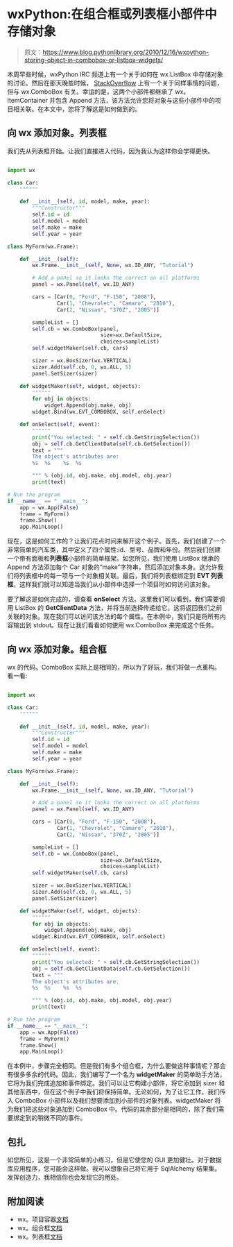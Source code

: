 # wxPython:在组合框或列表框小部件中存储对象

> 原文：<https://www.blog.pythonlibrary.org/2010/12/16/wxpython-storing-object-in-combobox-or-listbox-widgets/>

本周早些时候，wxPython IRC 频道上有一个关于如何在 wx.ListBox 中存储对象的讨论。然后在那天晚些时候， [StackOverflow](http://stackoverflow.com/questions/4433715/how-can-i-store-objects-other-than-strings-in-a-wxpython-combobox) 上有一个关于同样事情的问题，但与 wx.ComboBox 有关。幸运的是，这两个小部件都继承了 wx。ItemContainer 并包含 Append 方法，该方法允许您将对象与这些小部件中的项目相关联。在本文中，您将了解这是如何做到的。

## 向 wx 添加对象。列表框

我们先从列表框开始。让我们直接进入代码，因为我认为这样你会学得更快。

```py

import wx

class Car:
    """"""

    def __init__(self, id, model, make, year):
        """Constructor"""
        self.id = id
        self.model = model
        self.make = make
        self.year = year

class MyForm(wx.Frame):

    def __init__(self):
        wx.Frame.__init__(self, None, wx.ID_ANY, "Tutorial")

        # Add a panel so it looks the correct on all platforms
        panel = wx.Panel(self, wx.ID_ANY)

        cars = [Car(0, "Ford", "F-150", "2008"),
                Car(1, "Chevrolet", "Camaro", "2010"),
                Car(2, "Nissan", "370Z", "2005")]

        sampleList = []
        self.cb = wx.ComboBox(panel,
                              size=wx.DefaultSize,
                              choices=sampleList)
        self.widgetMaker(self.cb, cars)

        sizer = wx.BoxSizer(wx.VERTICAL)
        sizer.Add(self.cb, 0, wx.ALL, 5)
        panel.SetSizer(sizer)

    def widgetMaker(self, widget, objects):
        """"""
        for obj in objects:
            widget.Append(obj.make, obj)
        widget.Bind(wx.EVT_COMBOBOX, self.onSelect)

    def onSelect(self, event):
        """"""
        print("You selected: " + self.cb.GetStringSelection())
        obj = self.cb.GetClientData(self.cb.GetSelection())
        text = """
        The object's attributes are:
        %s  %s    %s  %s

        """ % (obj.id, obj.make, obj.model, obj.year)
        print(text)

# Run the program
if __name__ == "__main__":
    app = wx.App(False)
    frame = MyForm()
    frame.Show()
    app.MainLoop()

```

现在，这是如何工作的？让我们花点时间来解开这个例子。首先，我们创建了一个非常简单的汽车类，其中定义了四个属性:id、型号、品牌和年份。然后我们创建一个带有面板和**列表框**小部件的简单框架。如您所见，我们使用 ListBox 继承的 Append 方法添加每个 Car 对象的“make”字符串，然后添加对象本身。这允许我们将列表框中的每一项与一个对象相关联。最后，我们将列表框绑定到 **EVT 列表框**，这样我们就可以知道当我们从小部件中选择一个项目时如何访问该对象。

要了解这是如何完成的，请查看 **onSelect** 方法。这里我们可以看到，我们需要调用 ListBox 的 **GetClientData** 方法，并将当前选择传递给它。这将返回我们之前关联的对象。现在我们可以访问该方法的每个属性。在本例中，我们只是将所有内容输出到 stdout。现在让我们看看如何使用 wx.ComboBox 来完成这个任务。

## 向 wx 添加对象。组合框

wx 的代码。ComboBox 实际上是相同的，所以为了好玩，我们将做一点重构。看一看:

```py

import wx

class Car:
    """"""

    def __init__(self, id, model, make, year):
        """Constructor"""
        self.id = id
        self.model = model
        self.make = make
        self.year = year       

class MyForm(wx.Frame):

    def __init__(self):
        wx.Frame.__init__(self, None, wx.ID_ANY, "Tutorial")

        # Add a panel so it looks the correct on all platforms
        panel = wx.Panel(self, wx.ID_ANY)

        cars = [Car(0, "Ford", "F-150", "2008"),
                Car(1, "Chevrolet", "Camaro", "2010"),
                Car(2, "Nissan", "370Z", "2005")]

        sampleList = []
        self.cb = wx.ComboBox(panel,
                              size=wx.DefaultSize,
                              choices=sampleList)
        self.widgetMaker(self.cb, cars)

        sizer = wx.BoxSizer(wx.VERTICAL)
        sizer.Add(self.cb, 0, wx.ALL, 5)
        panel.SetSizer(sizer)

    def widgetMaker(self, widget, objects):
        """"""
        for obj in objects:
            widget.Append(obj.make, obj)
        widget.Bind(wx.EVT_COMBOBOX, self.onSelect)

    def onSelect(self, event):
        """"""
        print("You selected: " + self.cb.GetStringSelection())
        obj = self.cb.GetClientData(self.cb.GetSelection())
        text = """
        The object's attributes are:
        %s  %s    %s  %s

        """ % (obj.id, obj.make, obj.model, obj.year)
        print(text)

# Run the program
if __name__ == "__main__":
    app = wx.App(False)
    frame = MyForm()
    frame.Show()
    app.MainLoop()

```

在本例中，步骤完全相同。但是我们有多个组合框，为什么要做这种事情呢？那会有很多多余的代码。因此，我们编写了一个名为 **widgetMaker** 的简单助手方法，它将为我们完成追加和事件绑定。我们可以让它构建小部件，将它添加到 sizer 和其他东西中，但在这个例子中我们将保持简单。无论如何，为了让它工作，我们传入 ComboBox 小部件以及我们想要添加到小部件的对象列表。widgetMaker 将为我们把这些对象追加到 ComboBox 中。代码的其余部分是相同的，除了我们需要绑定到的稍微不同的事件。

## 包扎

如您所见，这是一个非常简单的小练习，但是它使您的 GUI 更加健壮。对于数据库应用程序，您可能会这样做。我可以想象自己将它用于 SqlAlchemy 结果集。发挥创造力，我相信你也会发现它的用处。

## 附加阅读

*   wx。项目容器[文档](http://www.wxpython.org/docs/api/wx.ItemContainer-class.html)
*   wx。组合框[文档](http://www.wxpython.org/docs/api/wx.ComboBox-class.html)
*   wx。列表框[文档](http://www.wxpython.org/docs/api/wx.ListBox-class.html)